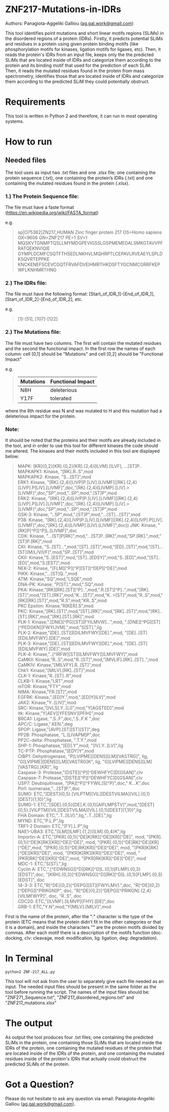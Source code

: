 # ZNF217-Mutations-in-IDRs

Authors: Panagiota-Aggeliki Galliou (ag.gal.work@gmail.com)

This tool identifies point mutations and short linear motifs regions (SLiMs) in the disordered regions of a protein (IDRs). Firstly, it predicts potential SLiMs and residues in a protein using given protein binding motifs (like phosphorylation motifs for kinases, ligation motifs for ligases, etc). Then, it reads the protein's IDRs from an input file, keeps only the the predicted SLiMs that are located inside of IDRs and categorize them according to the protein and its binding motif that used for the prediction of each SLiM. Then, it reads the mutated residues found in the protein from mass spectrometry, identifies those that are located inside of IDRs and categorize them according to the predicted SLiM they could potentially obstruct. 


# Requirements

This tool is written in Python 2 and therefore, it can run in most operating systems.

# How to run

## Needed files

The tool uses as input two .txt files and one .xlsx file; one containing the protein sequence (.txt), one containing the protein’s IDRs (.txt) and one containing the mutated residues found in the protein (.xlsx).


### 1.) The Protein Sequence file:
The file must have a faste format (https://en.wikipedia.org/wiki/FASTA_format)

e.g. 

>sp|O75362|ZN217_HUMAN Zinc finger protein 217 OS=Homo sapiens OX=9606 GN=ZNF217 PE=1 SV=1
MQSKVTGNMPTQSLLMYMDGPEVIGSSLGSPMEMEDALSMKGTAVVPFRATQEKNVIQIE
GYMPLDCMFCSQTFTHSEDLNKHVLMQHRPTLCEPAVLRVEAEYLSPLDKSQVRTEPPKE
KNCKENEFSCEVCGQTFRVAFDVEIHMRTHKDSFTYGCNMCGRRFKEPWFLKNHMRTHNG

### 2.) The IDRs file:
The file must have the following format: [Start_of_IDR_1]-[End_of_IDR_1], [Start_of_IDR_2]-[End_of_IDR_2], etc.

e.g.

>[1]-[51], [107]-[122]

### 2.) The Mutations file:
The file must have two columns. The first will contain the mutated residues and the second the functional impact. In the first row the names of each column: cell [0,1] should be "Mutations" and cell [0,2] should be "Functional Impact"

e.g.

> |Mutations| Functional Impact|
> |---------| -----------------|
> |N8H| deleterious|
> |Y17F| tolerated|

where the 8th residue was N and was mutated to H and this mutation had a deleterious impact for the protein.


### Note:
It should be noted that the proteins and their motifs are already included in the tool, and in order to use this tool for different kinases the code should me altered. 
The kinases and their motifs included in this tool are displayed below:

>MAPK: [KR]{0,2}[KR].{0,2}[KR].{2,4}[ILVM].[ILVF], ...[ST]P..  
>MAPKAPK1: Kinase, "[RK].R..S",mod  
>MAPKAPK2: Kinase, "S...[ST]",mod  
>ERK1: Kinase, "[RK].{2,4}[LIVP]P.[LIV].[LIVMF]|[RK].{2,4}[LIVP].P[LIV].[LIVMF]",doc,"[RK].{2,4}[LIVMP].[LIV].>[LIVMF]",doc,"SP",mod,"..SP",mod,".[ST]P",mod  
>ERK2: Kinase, "[RK].{2,4}[LIVP]P.[LIV].[LIVMF]|[RK].{2,4}[LIVP].P[LIV].[LIVMF]",doc,"[RK].{2,4}[LIVMP].[LIV].>[LIVMF]",doc,"SP",mod,"..SP",mod,".[ST]P",mod  
>GSK-3: Kinase, "..SP",mod,".[ST]P",mod,"...[ST]...[ST]",mod  
>P38: Kinase, "[RK].{2,4}[LIVP]P.[LIV].[LIVMF]|[RK].{2,4}[LIVP].P[LIV].[LIVMF]",doc,"[RK].{2,4}[LIVMP].[LIV].[LIVMF]",doc))
>JNK: Kinase, "[RK]P[^P][^P]L.[LIVMF]",doc  
>CDK: Kinase, "...[ST]P[RK]",mod,"...[ST]P..[RK]",mod,"SP.[RK].",mod,"[ST]P.[RK]",mod  
>CKI: Kinase, "S..[ST]...",mod,"[ST]..[ST]",mod,"[ED]..[ST]",mod,"[ST]...[ST][M/L/V/I/F]",mod,"SP..[ST]",mod  
>CKII: Kinase,"S..[EST]",mod,"[ST]..[EDSY]",mod,"S..[ED]",mod,"[ST]..[ED]",mod,"S.[EST]",mod  
>NEK-2: Kinase, "[FLM][^P][^P][ST][^DEP][^DE]",mod  
>PIKK: Kinase,"...[ST]Q..",mod  
>ATM: Kinase,"SQ",mod,"LSQE",mod  
>DNA-PK: Kinase, "P[ST].",mod,".SQ",mod  
>PKA: Kinase,"[RK][RK].[ST][^P]..",mod,".R.[ST][^P]..",mod,"[RK].[ST]",mod,"[ST].[RK]",mod,"K...[ST]",mod,"K..>[ST]",mod,"R..S",mod,"[RK][RK].[ST]",mod,"R.S",mod,"KR..S",mod  
>PKC Epsilon: Kinase,"R[KER].S",mod  
>PKC: Kinase,"[RK].[ST]",mod,"[ST].[RK]",mod,"[RK]..[ST]",mod,"[RK]..[ST].[RK]",mod,"[RK].[ST].[RK]",mod  
>PLK-1: Kinase,".[DNE][^PG][ST][FYILMVW]...",mod, ".[DNE][^PG][ST][^PEDGKN][FWYLIVM].",mod,"S[ST].",lig  
>PLK-2: Kinase,"[DE]..[ST][EDILMVFWY][DE].",mod, "[DE]..[ST][EDILMVFWY].[DE]",mod  
>PLK-3: Kinase,"[DE]..[ST][EDILMVFWY][DE].",mod, "[DE]..[ST][EDILMVFWY].[DE]",mod  
>PLK-4: Kinase,"..[^IRFW][ST][ILMVFWY][ILMVFWY]",mod  
>CaMKII: Kinase,"R..S",mod,"R..[ST]",mod,"[MVLIF].[RK]..[ST]..",mod  
>CaMKIV: Kinase,"[MILVFY].R..[ST]",mod  
>Chk1: Kinase,"[MILV].[RK]..[ST]",mod  
>CLK-1: Kinase,"R..[ST]..R",mod  
>CLKB-1: Kinase,"LRT",mod  
>mTOR: Kinase,"FTY",mod  
>NIMA: Kinase,"FR.[ST]",mod  
>EGFRK: Kinase,".[ED]Y.",mod,".[ED]Y[ILV]",mod  
>JAK2: Kinase,"Y..[LIV]",mod  
>SRC: Kinase,"[IVLS].Y..[LI]",mod,"Y[AGSTED]",mod  
>Itk: Kinase,"Y[AEV][YFESNV][PFIH]",mod  
>BRCA1: Ligase, ".S..F",doc,".S..F.K	",doc  
>APC/C: Ligase,".KEN.",deg  
>SPOP: Ligase,"[AVP].[ST][ST][ST]",deg  
>PP2B: Phosphatase, "L.[LIVAPM]P",doc  
>PP2C-delta: Phosphatase, ".T.Y.",mod  
>SHP-1: Phosphatase,"[ED].Y",mod, "[IV].Y..[LV]",lig  
>TC-PTP: Phosphatase,"[EDY]Y",mod  
>CtBP1: Dehydrogenase, "P[LVIPME][DENS][LM][VASTRG]", lig, "G[LVIPME][DENS][LM][VASTRG]K", lig, "G[LVIPME][DENS][LM][VASTRG].[KR]", lig  
>Caspase-3: Protease,"[DSTE][^P][^DEWHFYC]D[GSAN]",clv  
>Caspase-7: Protease,"[DSTE][^P][^DEWHFYC]D[GSAN]",clv  
>USP7: Deubiquitinase, "[PA][^P][^FYWIL]S[^P]",doc,"	K...K",doc  
>Pin1: Isomerase,"...[ST]P.",doc  
>SUMO: ETC,"[DEST]{0,5}.[VILPTM][VIL][DESTVILMA][VIL].{0,1}[DEST]{1,10}",lig  
>SUMO-1: ETC,"[SDE].{0,5}[DE].K.{0,1}[AIFLMPSTV]",mod,"[DEST]{0,5}.[VILPTM][VIL][DESTVILMA][VIL].{0,1}[DEST]{1,10}",lig  
>FHA Domain: ETC,"..T..[ILV].",lig,"..T..[DE].",lig  
>MYND: ETC,"P.L.P",lig  
>TRF1-2 Domain: ETC,"[FY].L.P",lig  
>NAE1-UBA3: ETC,"[ILM][ILMF].{1,2}[ILM].{0,4}K",lig  
>Importin-A: ETC,"[PKR].{0,1}[^DE]K[RK][^DE][KR][^DE]", mod, "[PKR].{0,1}[^DE]K[RK][KR][^DE][^DE]", mod, "[PKR].{0,1}[^DE]RK[^DE][KR][^DE]",mod, "[PKR].{0,1}[^DE]RK[KR][^DE][^DE]", mod, "[PKR]K[RK][^DE][KR][^DE]", mod, "[PKR]K[RK][KR][^DE][^DE]", mod,  "[PKR]RK[^DE][KR][^DE]",mod, "[PKR]RK[KR][^DE][^DE]", mod  
>MDC-1: ETC,"S[ST].",lig  
>Cyclin A: ETC,".[^EDWNSG][^D][RK][^D]L.{0,1}[FLMP].{0,3}[EDST]",doc, "[KRH].{0,3}[^EDWNSG][^D][RK][^D]L.{0,1}[FLMP].{0,3}[EDST]", doc  
>14-3-3: ETC,"R[^DE]{0,2}[^DEPG][ST][FWYLMV].",doc, "R[^DE]{0,2}[^DEPG][^PRIKGN]P", doc, "R[^DE]{0,2}[^DEPG][^PRIKGN].{2,4}[VILMFWYP]", doc, "R..S", doc  
>CDC20: ETC,"[ILVMF].[ILMVP][FHY].[DE]",doc  
>GRB-1: ETC,"Y.N",mod,"Y[MILV].[MILV]",mod  

First is the name of the protein, after the ":" character is the type of the protein (ETC means that the protein didn't fit in the other categories or that it is a domain), and inside the characters "" are the protein motifs divided by commas.  After each motif there is a description of the motifs function (doc: docking, clv: cleavage, mod: modification, lig: ligation, deg: degradation). 


# In Terminal

`python2 ZNF-217_ALL.py`

This tool will not ask from the user to separately give each file needed as an input. The needed input files should be present in the same folder as the tool before running the script. The names of the input files should be:  "ZNF271_Sequence.txt",  "ZNF217_disordered_regions.txt" and "ZNF217_mutations.xlsx"

# The output

As output the tool produces four .txt files; one containing the predicted SLiMs in the protein, one containing those SLiMs that are located inside the IDRs of the protein, one containing the mutated residues of the protein that are located inside of the IDRs of the protein, and one containing the mutated residues inside of the protein's IDRs that actually could obstruct the predicted SLiMs of the protein. 

# Got a Question?

Please do not hesitate to ask any question via email: Panagiota-Angeliki Galliou (ag.gal.work@gmail.com).
